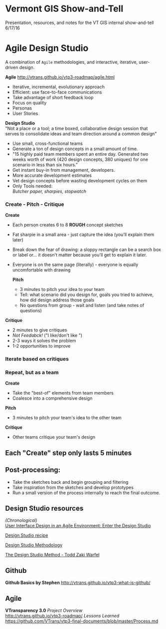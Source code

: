 # Vermont GIS Show-and-Tell  
Presentation, resources, and notes for the VT GIS internal show-and-tell 6/17/16  


# Agile Design Studio  
A combination of `Agile` methodologies, and interactive, iterative, user-driven design.

**Agile**
http://vtrans.github.io/vtp3-roadmap/agile.html  
- Iterative, incremental, evolutionary approach  
- Efficient: use face-to-face communications  
- Take advantage of short feedback loop  
- Focus on quality  
- Personas  
- User Stories  

**Design Studio**  
"Not a place or a tool; a time boxed, collaborative design session that serves to consolidate ideas and team direction around a common design"  
- Use small, cross-functional teams  
- Generate a ton of design concepts in a small amount of time.  
- "15 highly paid team members spent an entire day. Generated two weeks worth of work (420 design concepts, 380 uniques) for one scenario in less than six hours."  
- Get instant buy-in from management, developers.  
- More accurate development estimates  
- Vet design concepts before wasting development cycles on them  
- Only Tools needed:  
*Butcher paper, sharpies, stopwatch*  

### Create - Pitch - Critique

**Create**  
- Each person creates 6 to 8 **ROUGH** concept sketches  
- Fat sharpie in a small area - just capture the idea (you'll explain them later)    
- Break down the fear of drawing: a sloppy rectangle can be a search box or label or... it doesn't matter because you'll get to explain it later.  
- Everyone is on the same page (literally) - everyone is equally uncomfortable with drawing  

  **Pitch**  
  - 3 minutes to pitch your idea to your team  
  - Tell: what scenario did you design for, goals you tried to achieve, how did design address those goals  
  - No questions from group - wait and listen (and take notes of questions)  

**Critique**  
- 2 minutes to give critiques  
- _Not Feedabck!_ ("I like/don't like <blank>")  
- 2-3 ways it solves the problem  
- 1-2 opportunities to improve  

### Iterate based on critiques  

### Repeat, but as a team  
**Create**  
- Take the "best-of" elements from team members  
- Coalesce into a comprehensive design  

**Pitch**  
- 3 minutes to pitch your team's idea to the other team  

**Critique**  
- Other teams critique your team's design  

## Each "Create" step only lasts 5 minutes  

## Post-processing:
- Take the sketches back and begin grouping and filtering  
- Take inspiration from the sketches and develop prototypes
- Run a small version of the process internally to reach the final outcome.  

## Design Studio resources  
_(Chronological)_  
[User Interface Design in an Agile Environment: Enter the Design Studio  ](http://interaction08.ixda.org/Jeff_White%20and%20Jim%20Ungar.php)  

[Design Studio recipe](http://jpattonassociates.com/design-studio-recipe/)  

[Design Studio Methodology](https://articles.uie.com/design_studio_methodology/)  


[The Design Studio Method - Todd Zaki Warfel](https://vimeo.com/37861987)



## Github  
**Github Basics by Stephen**
http://vtrans.github.io/vtp3-what-is-github/  

## Agile
**VTransparency 3.0**
_Project Overview_  
http://vtrans.github.io/vtp3-roadmap/
_Lessons Learned_  
https://github.com/VTrans/vtp3-final-documents/blob/master/Process.md  

